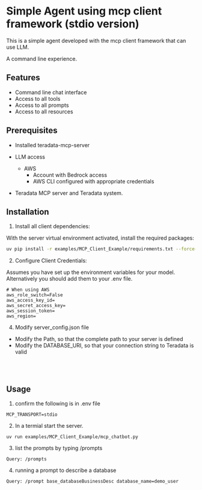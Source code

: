 # Simple Agent using mcp client framework (stdio version)

This is a simple agent developed with the mcp client framework that can use LLM.

A command line experience.

## Features
- Command line chat interface
- Access to all tools
- Access to all prompts
- Access to all resources


## Prerequisites

- Installed teradata-mcp-server
- LLM access
    - AWS 
        - Account with Bedrock access
        - AWS CLI configured with appropriate credentials

- Teradata MCP server and Teradata system.

## Installation

1. Install all client dependencies:

With the server virtual environment activated, install the required packages:

```bash
uv pip install -r examples/MCP_Client_Example/requirements.txt --force-reinstall
```

2. Configure Client Credentials:

Assumes you have set up the environment variables for your model.  Alternatively you should add them to your .env file.

```
# When using AWS 
aws_role_switch=False
aws_access_key_id=
aws_secret_access_key=
aws_session_token=
aws_region=
```

4. Modify server_config.json file

- Modify the Path, so that the complete path to your server is defined
- Modify the DATABASE_URI, so that your connection string to Teradata is valid

<br><br>

## Usage 
1. confirm the following is in .env file 
```
MCP_TRANSPORT=stdio
```

2. In a termial start the server.
```
uv run examples/MCP_Client_Example/mcp_chatbot.py
```

3. list the prompts by typing /prompts
```
Query: /prompts
```

4. running a prompt to describe a database
```
Query: /prompt base_databaseBusinessDesc database_name=demo_user
```




